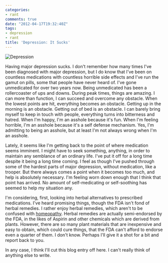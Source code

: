 ```yaml
---
categories:
- rant
comments: true
date: "2012-04-17T19:32:40Z"
tags:
- depression
- rant
title: 'Depression: It Sucks'
---
```


![Depression](/img/2012/depressed.jpg)

Having major depression sucks. I don't remember how many times I've been
diagnosed with major depression, but I do know that I've been on countless
medications with countless horrible side effects and I've run the gamut on
pills, some that people have never heard of. I've gone unmedicated for over two
years now. Being unmedicated has been a rollercoaster of ups and downs. During
peak times, things are amazing. I can more than function, I can succeed and
overcome any obstacle. When the lowest points are hit, everything becomes an
obstacle. Getting up in the morning is an obstacle. Getting out of bed is an
obstacle. I can barely bring myself to keep in touch with people, everything
turns into bitterness and hatred. When I'm happy, I'm an asshole because it's
fun. When I'm feeling horrible, I'm an asshole because it's a self defense
mechanism. Yes, I'm admitting to being an asshole, but at least I'm not always
wrong when I'm an asshole.

Lately, it seems like I'm getting back to the point of where medication seems
imminent. I might have to seek something, anything, in order to maintain any
semblance of an ordinary life. I've put it off for a long time despite it being
a long time coming. I feel as though I've pushed through some of the hardest
parts of major depression, without medication, like a trooper. But there always
comes a point when it becomes too much, and help is absolutely necessary. I'm
feeling worn down enough that I think that point has arrived. No amount of
self-medicating or self-soothing has seemed to help my situation any.

I'm considering, first, looking into herbal alternatives to prescribed
medications. I've heard promising things, though the FDA isn't fond of herbal
remedies. I rather enjoy herbal remedies, which aren't to be confused with
[homeopathy](http://www.grg.org/charter/charlata.html). Herbal remedies are
actually semi-endorsed by the FDA, in the likes of Aspirin and other chemicals
which are derived from plants. However, there are so many plant materials that
are inexpensive and easy to obtain, which could cure things, that the FDA can't
afford to endorse even a quarter of them. I don't know. Perhaps I'll give it a
shot for a bit and report back to you.

In any case, I think I'll cut this blog entry off here. I can't really think of
anything else to write.

